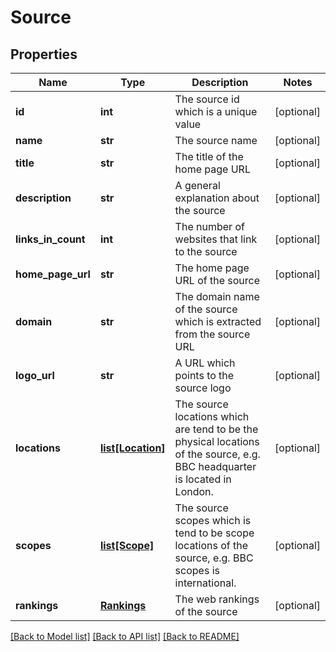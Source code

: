 # Source

## Properties
Name | Type | Description | Notes
------------ | ------------- | ------------- | -------------
**id** | **int** | The source id which is a unique value | [optional] 
**name** | **str** | The source name | [optional] 
**title** | **str** | The title of the home page URL | [optional] 
**description** | **str** | A general explanation about the source | [optional] 
**links_in_count** | **int** | The number of websites that link to the source | [optional] 
**home_page_url** | **str** | The home page URL of the source | [optional] 
**domain** | **str** | The domain name of the source which is extracted from the source URL | [optional] 
**logo_url** | **str** | A URL which points to the source logo | [optional] 
**locations** | [**list[Location]**](Location.md) | The source locations which are tend to be the physical locations of the source, e.g. BBC headquarter is located in London. | [optional] 
**scopes** | [**list[Scope]**](Scope.md) | The source scopes which is tend to be scope locations of the source, e.g. BBC scopes is international. | [optional] 
**rankings** | [**Rankings**](Rankings.md) | The web rankings of the source | [optional] 

[[Back to Model list]](../README.rst#documentation-for-models) [[Back to API list]](../README.rst#documentation-for-api-endpoints) [[Back to README]](../README.rst)


